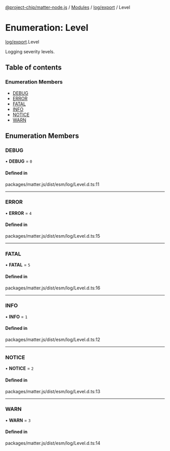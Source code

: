[@project-chip/matter-node.js](../README.md) / [Modules](../modules.md) / [log/export](../modules/log_export.md) / Level

# Enumeration: Level

[log/export](../modules/log_export.md).Level

Logging severity levels.

## Table of contents

### Enumeration Members

- [DEBUG](log_export.Level.md#debug)
- [ERROR](log_export.Level.md#error)
- [FATAL](log_export.Level.md#fatal)
- [INFO](log_export.Level.md#info)
- [NOTICE](log_export.Level.md#notice)
- [WARN](log_export.Level.md#warn)

## Enumeration Members

### DEBUG

• **DEBUG** = ``0``

#### Defined in

packages/matter.js/dist/esm/log/Level.d.ts:11

___

### ERROR

• **ERROR** = ``4``

#### Defined in

packages/matter.js/dist/esm/log/Level.d.ts:15

___

### FATAL

• **FATAL** = ``5``

#### Defined in

packages/matter.js/dist/esm/log/Level.d.ts:16

___

### INFO

• **INFO** = ``1``

#### Defined in

packages/matter.js/dist/esm/log/Level.d.ts:12

___

### NOTICE

• **NOTICE** = ``2``

#### Defined in

packages/matter.js/dist/esm/log/Level.d.ts:13

___

### WARN

• **WARN** = ``3``

#### Defined in

packages/matter.js/dist/esm/log/Level.d.ts:14
